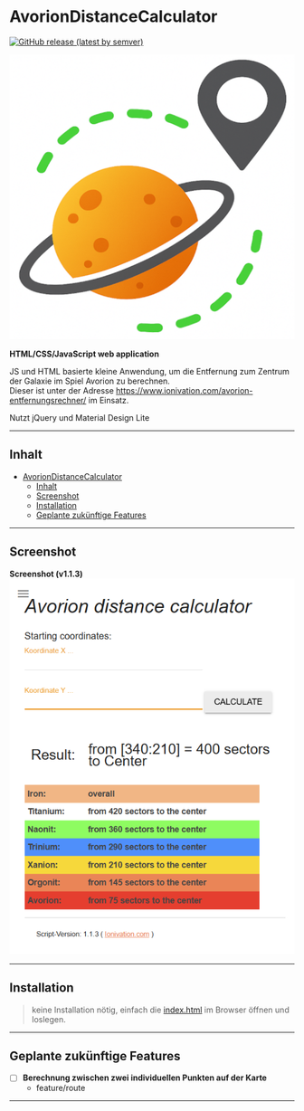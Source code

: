 # AvorionDistanceCalculator

[![GitHub release (latest by semver)](https://img.shields.io/github/v/release/realAscot/AvorionDistanceCalculator?sort=semver)](https://github.com/realAscot/AvorionDistanceCalculator/releases)  

![LOGO](./assets/logo-512x512.png)  

**HTML/CSS/JavaScript web application**  

JS und HTML basierte kleine Anwendung,
um die Entfernung zum Zentrum der Galaxie im Spiel Avorion zu berechnen.  
Dieser ist unter der Adresse <https://www.ionivation.com/avorion-entfernungsrechner/> im Einsatz.  

Nutzt jQuery und  Material Design Lite  

---

## Inhalt

- [AvorionDistanceCalculator](#avoriondistancecalculator)
  - [Inhalt](#inhalt)
  - [Screenshot](#screenshot)
  - [Installation](#installation)
  - [Geplante zukünftige Features](#geplante-zukünftige-features)

---

## Screenshot

**Screenshot (v1.1.3)**  
![Screenshot](./assets/screenshot.png)  

---

## Installation

> keine Installation nötig, einfach die [index.html](index.html) im Browser öffnen und loslegen.  

---

## Geplante zukünftige Features

- [ ] **Berechnung zwischen zwei individuellen Punkten auf der Karte**  
  - feature/route  

---
